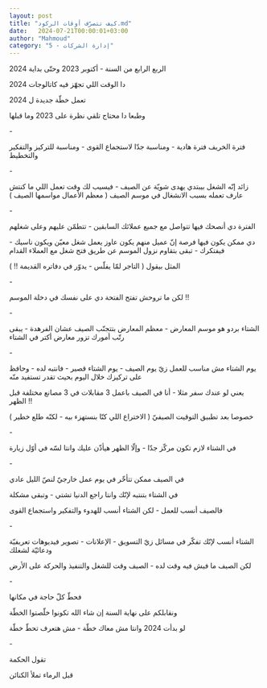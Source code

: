 ```yaml
---
layout: post
title: "كيف تتصرّف أوقات الركود.md"
date:   2024-07-21T00:00:01+03:00
author: "Mahmoud"
category: "5 - إدارة الشركات"
---
```

الربع الرابع من السنة - أكتوبر 2023 وحتّى بداية
2024

دا الوقت اللي تجهّز فيه كاتالوجات 2024

تعمل خطّة جديدة ل 2024

وطبعا دا محتاج تلقي نظرة على 2023 وما قبلها

\-

فترة الخريف فترة هادية - ومناسبة جدّا لاستجماع القوى -
ومناسبة للتركيز والتفكير والتخطيط

\-

زائد إنّه الشغل بيبتدي يهدى شويّة عن الصيف - فيسيب لك وقت
تعمل اللي ما كنتش عارف تعمله بسبب الانشغال في موسم الصيف ( معظم الأعمال
مواسمها الصيف )

\-

الفترة دي أنصحك فيها تتواصل مع جميع عملائك السابقين -
تتطمّن عليهم وعلى شغلهم

دي ممكن يكون فيها فرصة إنّ عميل منهم يكون عاوز يعمل شغل
معيّن ويكون ناسيك - فيفتكرك - تبقى بتقاوم نزول الموسم عن طريق فتح شغل مع
العملاء القدام

المثل بيقول ( التاجر لمّا يفلّس - يدوّر في دفاتره
القديمة !! )

\-

لكن ما تروحش تفتح الفتحة دي على نفسك في دخلة
الموسم !!

\-

الشتاء بردو هو موسم المعارض - معظم المعارض بتتجنّب الصيف
عشان الفرهدة - يبقى رتّب أمورك تزور معارض أكتر في الشتاء

\-

يوم الشتاء مش مناسب للعمل زيّ يوم الصيف - يوم الشتاء
قصير - فانتبه لده - وحافظ على تركيزك خلال اليوم بحيث تقدر تستفيد
منّه

يعني لو عندك سفر مثلا - أنا في الصيف باعمل 3 مقابلات في
3 مصانع مختلفة قبل الظهر !!

خصوصا بعد تطبيق التوقيت الصيفيّ ( الاختراع اللي كنّا
بنستهزء بيه - لكنّه طلع خطير )

\-

في الشتاء لازم تكون مركّز جدّا - وإلّا الظهر هيأذّن عليك
وانتا لسّه في أوّل زيارة

\-

في الصيف ممكن تتأخّر في يوم عمل خارجيّ لنصّ الليل
عادي

في الشتاء بتنتبه لإنّك وانتا راجع الدنيا تشتي - وتبقى
مشكلة

فالصيف أنسب للعمل - لكن الشتاء أنسب للهدوء والتفكير
واستجماع القوى

\-

الشتاء أنسب لإنّك تفكّر في مسائل زيّ التسويق - الإعلانات -
تصوير فيديوهات تعريفيّة ودعائيّة لشغلك

لكن الصيف ما فيش فيه وقت لده - الصيف وقت للشغل والتنفيذ
والحركة على الأرض

\-

فحطّ كلّ حاجة في مكانها

ونقابلكم على نهاية السنة إن شاء الله تكونوا خلّصتوا
الخطّة

لو بدأت 2024 وانتا مش معاك خطّة - مش هتعرف تحطّ خطّة

\-

تقول الحكمة

قبل الرماء تملأ الكنائن
